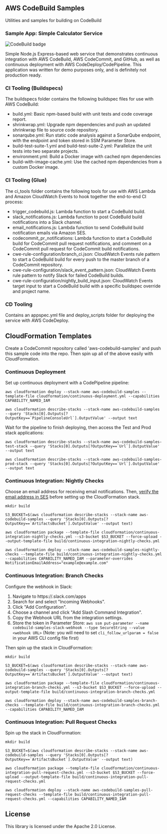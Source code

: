 ## AWS CodeBuild Samples



Utilities and samples for building on CodeBuild

### Sample App: Simple Calculator Service

![CodeBuild badge](https://codebuild.us-west-2.amazonaws.com/badges?uuid=eyJlbmNyeXB0ZWREYXRhIjoieDJkVmY0VXl2bVRjaFdBYkRzZExTNS9ZTUZVQXE4Sy9GMkh1dk1sOE54VkJKcEowOGdXcnJiZDlGL1RGeXJGUmR5UHlWT1psaks2N1dKbk5qUSt6L1BnPSIsIml2UGFyYW1ldGVyU3BlYyI6InhST3ZVeEZ6bkxLWC9IZG4iLCJtYXRlcmlhbFNldFNlcmlhbCI6MX0%3D&branch=master)

Simple Node.js Express-based web service that demonstrates continuous integration with AWS CodeBuild, AWS CodeCommit, and GitHub, as well as continuous deployment with AWS CodeDeploy/CodePipeline.  This application was written for demo purposes only, and is definitely not production ready.

### CI Tooling (Buildspecs)

The buildspecs folder contains the following buildspec files for use with AWS CodeBuild:
* build.yml: Basic npm-based build with unit tests and code coverage report.
* shrinkwrap.yml: Upgrade npm dependencies and push an updated shrinkwrap file to source code repository.
* sonarqube.yml: Run static code analysis against a SonarQube endpoint, with the endpoint and token stored in SSM Parameter Store.
* build-test-suite-1.yml and build-test-suite-2.yml: Parallelize the unit tests into two separate projects.
* environment.yml: Build a Docker image with cached npm dependencies
* build-with-image-cache.yml: Use the cached npm dependencies from a custom Docker image.

### CI Tooling (Glue)

The ci_tools folder contains the following tools for use with AWS Lambda and Amazon CloudWatch Events to hook together the end-to-end CI process:
* trigger_codebuild.js: Lambda function to start a CodeBuild build.
* slack_notifications.js: Lambda function to post CodeBuild build notifications into a Slack channel.
* email_notifications.js: Lambda function to send CodeBuild build notification emails via Amazon SES.
* codecommit_pr_notifications: Lambda function to start a CodeBuild build for CodeCommit pull request notifications, and comment on a CodeCommit pull request for CodeCommit build notifications.
* cwe-rule-configuration/branch_ci.json: CloudWatch Events rule pattern to start a CodeBuild build for every push to the master branch of a CodeCommit repository.
* cwe-rule-configuration/slack_event_pattern.json: CloudWatch Events rule pattern to notify Slack for failed CodeBuild builds.
* cwe-rule-configuration/nightly_build_input.json: CloudWatch Events target input to start a CodeBuild build with a specific buildspec override and project name.

### CD Tooling

Contains an appspec.yml file and deploy_scripts folder for deploying the service with AWS CodeDeploy.

## CloudFormation Templates

Create a CodeCommit repository called 'aws-codebuild-samples' and push this sample code into the repo.  Then spin up all of the above easily with CloudFormation.

### Continuous Deployment
Set up continuous deployment with a CodePipeline pipeline:
```
aws cloudformation deploy --stack-name aws-codebuild-samples --template-file cloudformation/continuous-deployment.yml --capabilities CAPABILITY_NAMED_IAM

aws cloudformation describe-stacks --stack-name aws-codebuild-samples --query 'Stacks[0].Outputs[?OutputKey==`PipelineConsoleUrl`].OutputValue' --output text
```

Wait for the pipeline to finish deploying, then access the Test and Prod stack applications:
```
aws cloudformation describe-stacks --stack-name aws-codebuild-samples-test-stack --query 'Stacks[0].Outputs[?OutputKey==`Url`].OutputValue' --output text

aws cloudformation describe-stacks --stack-name aws-codebuild-samples-prod-stack --query 'Stacks[0].Outputs[?OutputKey==`Url`].OutputValue' --output text
```

### Continuous Integration: Nightly Checks

Choose an email address for receiving email notifications.  Then, [verify the email address in SES](https://us-west-2.console.aws.amazon.com/ses/home?region=us-west-2#verified-senders-email:) before setting up the CloudFormation stack.

```
mkdir build

S3_BUCKET=$(aws cloudformation describe-stacks --stack-name aws-codebuild-samples --query 'Stacks[0].Outputs[?OutputKey==`ArtifactsBucket`].OutputValue' --output text)

aws cloudformation package --template-file cloudformation/continuous-integration-nightly-checks.yml --s3-bucket $S3_BUCKET --force-upload --output-template-file build/continuous-integration-nightly-checks.yml

aws cloudformation deploy --stack-name aws-codebuild-samples-nightly-checks --template-file build/continuous-integration-nightly-checks.yml --capabilities CAPABILITY_NAMED_IAM --parameter-overrides NotificationEmailAddress="example@example.com"
```

### Continuous Integration: Branch Checks

Configure the webhook in Slack:
1. Navigate to https://<your-team-domain>.slack.com/apps
1. Search for and select "Incoming Webhooks".
1. Click "Add Configuration".
1. Choose a channel and click "Add Slash Command Integration".
1. Copy the Webhook URL from the integration settings.
1. Store the token in Parameter Store: `aws ssm put-parameter --name codebuild-samples-slack-webhook --type SecureString --value <webhook URL>` (Note: you will need to set `cli_follow_urlparam = false` in your AWS CLI config file first)

Then spin up the stack in CloudFormation:
```
mkdir build

S3_BUCKET=$(aws cloudformation describe-stacks --stack-name aws-codebuild-samples --query 'Stacks[0].Outputs[?OutputKey==`ArtifactsBucket`].OutputValue' --output text)

aws cloudformation package --template-file cloudformation/continuous-integration-branch-checks.yml --s3-bucket $S3_BUCKET --force-upload --output-template-file build/continuous-integration-branch-checks.yml

aws cloudformation deploy --stack-name aws-codebuild-samples-branch-checks --template-file build/continuous-integration-branch-checks.yml --capabilities CAPABILITY_NAMED_IAM
```

### Continuous Integration: Pull Request Checks

Spin up the stack in CloudFormation:
```
mkdir build

S3_BUCKET=$(aws cloudformation describe-stacks --stack-name aws-codebuild-samples --query 'Stacks[0].Outputs[?OutputKey==`ArtifactsBucket`].OutputValue' --output text)

aws cloudformation package --template-file cloudformation/continuous-integration-pull-request-checks.yml --s3-bucket $S3_BUCKET --force-upload --output-template-file build/continuous-integration-pull-request-checks.yml

aws cloudformation deploy --stack-name aws-codebuild-samples-pull-request-checks --template-file build/continuous-integration-pull-request-checks.yml --capabilities CAPABILITY_NAMED_IAM
```

## License

This library is licensed under the Apache 2.0 License.
